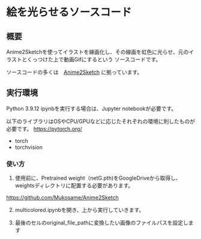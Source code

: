 # 絵を光らせるソースコード

## 概要

Anime2Sketchを使ってイラストを線画化し、その線画を虹色に光らせ、元のイラストとくっつけた上で動画Gifにするという
ソースコードです。

ソースコードの多くは　[Anime2Sketch](https://github.com/Mukosame/Anime2Sketch) に拠っています。

## 実行環境

Python 3.9.12
ipynbを実行する場合は、Jupyter notebookが必要です。

以下のライブラリはOSやCPU/GPUなどに応じたそれぞれの環境に則したものが必要です。
https://pytorch.org/
- torch
- torchvision


### 使い方

1. 使用前に、Pretrained weight（netG.pth)をGoogleDriveから取得し、weightsディレクトリに配置する必要があります。

https://github.com/Mukosame/Anime2Sketch

2. multicolored.ipynbを開き、上から実行していきます。

3. 最後のセルのoriginal_file_pathに変換したい画像のファイルパスを設定します
